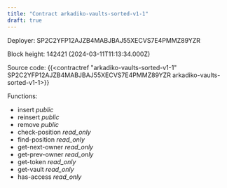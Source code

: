 ```yaml
---
title: "Contract arkadiko-vaults-sorted-v1-1"
draft: true
---
```

Deployer: SP2C2YFP12AJZB4MABJBAJ55XECVS7E4PMMZ89YZR


 



Block height: 142421 (2024-03-11T11:13:34.000Z)

Source code: {{<contractref "arkadiko-vaults-sorted-v1-1" SP2C2YFP12AJZB4MABJBAJ55XECVS7E4PMMZ89YZR arkadiko-vaults-sorted-v1-1>}}

Functions:

* insert _public_
* reinsert _public_
* remove _public_
* check-position _read_only_
* find-position _read_only_
* get-next-owner _read_only_
* get-prev-owner _read_only_
* get-token _read_only_
* get-vault _read_only_
* has-access _read_only_
